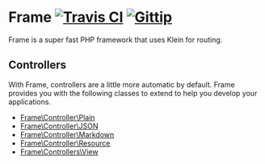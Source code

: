 Frame [![Travis CI](http://origin.shields.io/travis-ci/Axxim%2FFrame.png)](https://travis-ci.org/Axxim/Frame)  [![Gittip](http://origin.shields.io/gittip/clone1018.png)](https://www.gittip.com/clone1018/)
=====

Frame is a super fast PHP framework that uses Klein for routing.


Controllers
-----------
With Frame, controllers are a little more automatic by default. Frame provides
you with the following classes to extend to help you develop your applications.

* [Frame\Controller\Plain](https://github.com/Axxim/Frame/wiki/Controllers#plain-controllers)
* [Frame\Controller\JSON](https://github.com/Axxim/Frame/wiki/Controllers#json-controllers)
* [Frame\Controller\Markdown](https://github.com/Axxim/Frame/wiki/Controllers#markdown-controllers)
* [Frame\Controller\Resource](https://github.com/Axxim/Frame/wiki/Controllers#resource-controllers)
* [Frame\Controllers\View](https://github.com/Axxim/Frame/wiki/Controllers#view-controllers)
